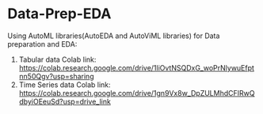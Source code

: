 # Data-Prep-EDA
Using AutoML libraries(AutoEDA and AutoViML libraries) for Data preparation and EDA:

1. Tabular data 
Colab link:  https://colab.research.google.com/drive/1liOvtNSQDxG_woPrNlywuEfptnn50Qgv?usp=sharing
2. Time Series data 
Colab link: https://colab.research.google.com/drive/1gn9Vx8w_DpZULMhdCFIRwQdbyiOEeuSd?usp=drive_link

